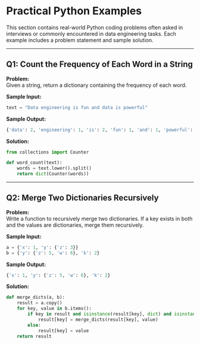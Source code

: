 

# Practical Python Examples

This section contains real-world Python coding problems often asked in interviews or commonly encountered in data engineering tasks. Each example includes a problem statement and sample solution.

---

## Q1: Count the Frequency of Each Word in a String

**Problem:**  
Given a string, return a dictionary containing the frequency of each word.

**Sample Input:**
```python
text = "Data engineering is fun and data is powerful"
```

**Sample Output:**
```python
{'data': 2, 'engineering': 1, 'is': 2, 'fun': 1, 'and': 1, 'powerful': 1}
```

**Solution:**
```python
from collections import Counter

def word_count(text):
    words = text.lower().split()
    return dict(Counter(words))
```

---

## Q2: Merge Two Dictionaries Recursively

**Problem:**  
Write a function to recursively merge two dictionaries. If a key exists in both and the values are dictionaries, merge them recursively.

**Sample Input:**
```python
a = {'x': 1, 'y': {'z': 3}}
b = {'y': {'z': 5, 'w': 6}, 'k': 2}
```

**Sample Output:**
```python
{'x': 1, 'y': {'z': 5, 'w': 6}, 'k': 2}
```

**Solution:**
```python
def merge_dicts(a, b):
    result = a.copy()
    for key, value in b.items():
        if key in result and isinstance(result[key], dict) and isinstance(value, dict):
            result[key] = merge_dicts(result[key], value)
        else:
            result[key] = value
    return result
```

